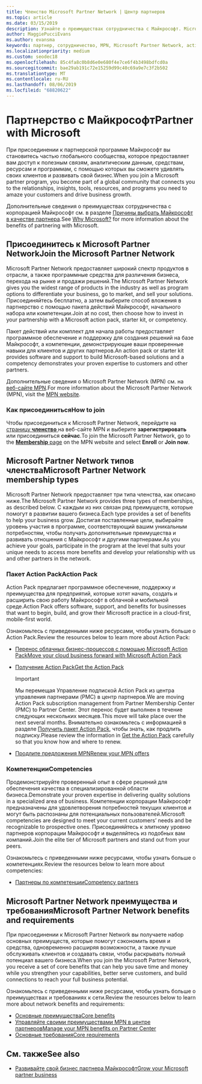 ```yaml
---
title: Членство Microsoft Partner Network | Центр партнеров
ms.topic: article
ms.date: 03/15/2019
description: Узнайте о преимуществах сотрудничества с Майкрософт. Microsoft Partner Network предоставляет широкий спектр продуктов в отрасли, а также программные средства для различения бизнеса, перехода на рынке и продажи решений.
author: MaggiePucciEvans
ms.author: evansma
keywords: партнер, сотрудничество, MPN, Microsoft Partner Network, action pack, MAPS, подписка action pack, преимущества, преимущества MPN, членство, silver, gold, компетенции
ms.localizationpriority: medium
ms.custom: seodec18
ms.openlocfilehash: 85c4fa8c0b8d6e0e680f4e7ce6f4b3498bdfcd0a
ms.sourcegitcommit: bae29ab191c72e15259d99c40c69a9e7c3f2b502
ms.translationtype: MT
ms.contentlocale: ru-RU
ms.lasthandoff: 08/06/2019
ms.locfileid: "68820622"
---
```

# <a name="partner-with-microsoft"></a><span data-ttu-id="8b3b0-105">Партнерство с Майкрософт</span><span class="sxs-lookup"><span data-stu-id="8b3b0-105">Partner with Microsoft</span></span>

<span data-ttu-id="8b3b0-106">При присоединении к партнерской программе Майкрософт вы становитесь частью глобального сообщества, которое предоставляет вам доступ к полезным связям, аналитическим данным, средствам, ресурсам и программам, с помощью которых вы сможете удивлять своих клиентов и развивать свой бизнес.</span><span class="sxs-lookup"><span data-stu-id="8b3b0-106">When you join a Microsoft partner program, you become part of a global community that connects you to the relationships, insights, tools, resources, and programs you need to amaze your customers and drive business growth.</span></span>

<span data-ttu-id="8b3b0-107">Дополнительные сведения о преимуществах сотрудничества с корпорацией Майкрософт см. в разделе [Причины выбрать Майкрософт в качестве партнера](https://partner.microsoft.com/business-opportunities/why-microsoft).</span><span class="sxs-lookup"><span data-stu-id="8b3b0-107">See [Why Microsoft?](https://partner.microsoft.com/business-opportunities/why-microsoft) for more information about the benefits of partnering with Microsoft.</span></span> 

## <a name="join-the-microsoft-partner-network"></a><span data-ttu-id="8b3b0-108">Присоединитесь к Microsoft Partner Network</span><span class="sxs-lookup"><span data-stu-id="8b3b0-108">Join the Microsoft Partner Network</span></span>

<!-- 12/5/18 The content below was copied and pasted directly from the Membership page of the MPN site (https://partner.microsoft.com/membership)-->

<span data-ttu-id="8b3b0-109">Microsoft Partner Network предоставляет широкий спектр продуктов в отрасли, а также программные средства для различения бизнеса, перехода на рынке и продажи решений.</span><span class="sxs-lookup"><span data-stu-id="8b3b0-109">The Microsoft Partner Network gives you the widest range of products in the industry as well as program options to differentiate your business, go to market, and sell your solutions.</span></span> <span data-ttu-id="8b3b0-110">Присоединяйтесь бесплатно, а затем выберите способ вложения в партнерство с помощью пакета действий Майкрософт, начального набора или компетенции.</span><span class="sxs-lookup"><span data-stu-id="8b3b0-110">Join at no cost, then choose how to invest in your partnership with a Microsoft action pack, starter kit, or competency.</span></span>

<span data-ttu-id="8b3b0-111">Пакет действий или комплект для начала работы предоставляет программное обеспечение и поддержку для создания решений на базе Майкрософт, а компетенции, демонстрирующие ваши проверенные навыки для клиентов и других партнеров.</span><span class="sxs-lookup"><span data-stu-id="8b3b0-111">An action pack or starter kit provides software and support to build Microsoft-based solutions and a competency demonstrates your proven expertise to customers and other partners.</span></span>

<span data-ttu-id="8b3b0-112">Дополнительные сведения о Microsoft Partner Network (MPN) см. на [веб-сайте MPN](https://partner.microsoft.com/commercial).</span><span class="sxs-lookup"><span data-stu-id="8b3b0-112">For more information about the Microsoft Partner Network (MPN), visit the [MPN website](https://partner.microsoft.com/commercial).</span></span>

### <a name="how-to-join"></a><span data-ttu-id="8b3b0-113">Как присоединиться</span><span class="sxs-lookup"><span data-stu-id="8b3b0-113">How to join</span></span>

<span data-ttu-id="8b3b0-114">Чтобы присоединиться к Microsoft Partner Network, перейдите на [страницу **членство** ](https://partner.microsoft.com/membership) на веб-сайте MPN и выберите **зарегистрировать** или присоединиться **сейчас**.</span><span class="sxs-lookup"><span data-stu-id="8b3b0-114">To join the Microsoft Partner Network, go to the [**Membership** page](https://partner.microsoft.com/membership) on the MPN website and select **Enroll** or **Join now**.</span></span>

## <a name="microsoft-partner-network-membership-types"></a><span data-ttu-id="8b3b0-115">Microsoft Partner Network типов членства</span><span class="sxs-lookup"><span data-stu-id="8b3b0-115">Microsoft Partner Network membership types</span></span>

<!-- 12/5/18 The content below was copied and pasted directly from the Membership pages of the MPN site (https://partner.microsoft.com/membership)-->

<span data-ttu-id="8b3b0-116">Microsoft Partner Network предоставляет три типа членства, как описано ниже.</span><span class="sxs-lookup"><span data-stu-id="8b3b0-116">The Microsoft Partner Network provides three types of memberships, as described below.</span></span> <span data-ttu-id="8b3b0-117">С каждым из них связан ряд преимуществ, которые помогут в развитии вашего бизнеса.</span><span class="sxs-lookup"><span data-stu-id="8b3b0-117">Each type provides a set of benefits to help your business grow.</span></span> <span data-ttu-id="8b3b0-118">Достигая поставленные цели, выбирайте уровень участия в программе, соответствующий вашим уникальным потребностям, чтобы получать дополнительные преимущества и развивать отношения с Майкрософт и другими партнерами.</span><span class="sxs-lookup"><span data-stu-id="8b3b0-118">As you achieve your goals, participate in the program at the level that suits your unique needs to access more benefits and develop your relationship with us and other partners in the network.</span></span>

### <a name="action-pack"></a><span data-ttu-id="8b3b0-119">Пакет Action Pack</span><span class="sxs-lookup"><span data-stu-id="8b3b0-119">Action Pack</span></span>

<span data-ttu-id="8b3b0-120">Action Pack предлагает программное обеспечение, поддержку и преимущества для предприятий, которые хотят начать, создать и расширить свою работу Майкрософт в облачной и мобильной среде.</span><span class="sxs-lookup"><span data-stu-id="8b3b0-120">Action Pack offers software, support, and benefits for businesses that want to begin, build, and grow their Microsoft practice in a cloud-first, mobile-first world.</span></span> 

<span data-ttu-id="8b3b0-121">Ознакомьтесь с приведенными ниже ресурсами, чтобы узнать больше о Action Pack.</span><span class="sxs-lookup"><span data-stu-id="8b3b0-121">Review the resources below to learn more about Action Pack:</span></span>

- [<span data-ttu-id="8b3b0-122">Перенос облачных бизнес-процессов с помощью Microsoft Action Pack</span><span class="sxs-lookup"><span data-stu-id="8b3b0-122">Move your cloud business forward with Microsoft Action Pack</span></span>](https://partner.microsoft.com/membership/action-pack)
- [<span data-ttu-id="8b3b0-123">Получение Action Pack</span><span class="sxs-lookup"><span data-stu-id="8b3b0-123">Get the Action Pack</span></span>](mpn-get-action-pack.md)
  
    >[!IMPORTANT]
    ><span data-ttu-id="8b3b0-124">Мы перемещая Управление подпиской Action Pack из центра управления партнерами (PMC) в центр партнеров.</span><span class="sxs-lookup"><span data-stu-id="8b3b0-124">We are moving Action Pack subscription management from Partner Membership Center (PMC) to Partner Center.</span></span> <span data-ttu-id="8b3b0-125">Этот перенос будет выполнен в течение следующих нескольких месяцев.</span><span class="sxs-lookup"><span data-stu-id="8b3b0-125">This move will take place over the next several months.</span></span> <span data-ttu-id="8b3b0-126">Внимательно ознакомьтесь с информацией в разделе [Получить пакет Action Pack](mpn-get-action-pack.md), чтобы знать, как продлить подписку.</span><span class="sxs-lookup"><span data-stu-id="8b3b0-126">Please review the information in [Get the Action Pack](mpn-get-action-pack.md) carefully so that you know how and where to renew.</span></span>  

- [<span data-ttu-id="8b3b0-127">Продлите предложения MPN</span><span class="sxs-lookup"><span data-stu-id="8b3b0-127">Renew your MPN offers</span></span>](renew-mpn-offers.md)

### <a name="competencies"></a><span data-ttu-id="8b3b0-128">Компетенции</span><span class="sxs-lookup"><span data-stu-id="8b3b0-128">Competencies</span></span>

<span data-ttu-id="8b3b0-129">Продемонстрируйте проверенный опыт в сфере решений для обеспечения качества в специализированной области бизнеса.</span><span class="sxs-lookup"><span data-stu-id="8b3b0-129">Demonstrate your proven expertise in delivering quality solutions in a specialized area of business.</span></span> <span data-ttu-id="8b3b0-130">Компетенции корпорации Майкрософт предназначены для удовлетворения потребностей текущих клиентов и могут быть распознаны для потенциальных пользователей.</span><span class="sxs-lookup"><span data-stu-id="8b3b0-130">Microsoft competencies are designed to meet your current customers’ needs and be recognizable to prospective ones.</span></span> <span data-ttu-id="8b3b0-131">Присоединяйтесь к элитному уровню партнеров корпорации Майкрософт и выделяйтесь из подобных вам компаний.</span><span class="sxs-lookup"><span data-stu-id="8b3b0-131">Join the elite tier of Microsoft partners and stand out from your peers.</span></span>

<span data-ttu-id="8b3b0-132">Ознакомьтесь с приведенными ниже ресурсами, чтобы узнать больше о компетенциях.</span><span class="sxs-lookup"><span data-stu-id="8b3b0-132">Review the resources below to learn more about competencies:</span></span>

- [<span data-ttu-id="8b3b0-133">Партнеры по компетенции</span><span class="sxs-lookup"><span data-stu-id="8b3b0-133">Competency partners</span></span>](https://partner.microsoft.com/membership/competencies)

## <a name="microsoft-partner-network-benefits-and-requirements"></a><span data-ttu-id="8b3b0-134">Microsoft Partner Network преимущества и требования</span><span class="sxs-lookup"><span data-stu-id="8b3b0-134">Microsoft Partner Network benefits and requirements</span></span>

<span data-ttu-id="8b3b0-135">При присоединении к Microsoft Partner Network вы получаете набор основных преимуществ, которые помогут сэкономить время и средства, одновременно расширяя возможности, а также лучше обслуживать клиентов и создавать связи, чтобы раскрывать полный потенциал вашего бизнеса.</span><span class="sxs-lookup"><span data-stu-id="8b3b0-135">When you join the Microsoft Partner Network, you receive a set of core benefits that can help you save time and money while you strengthen your capabilities, better serve customers, and build connections to reach your full business potential.</span></span>

<span data-ttu-id="8b3b0-136">Ознакомьтесь с приведенными ниже ресурсами, чтобы узнать больше о преимуществах и требованиях к сети.</span><span class="sxs-lookup"><span data-stu-id="8b3b0-136">Review the resources below to learn more about network benefits and requirements:</span></span>

- [<span data-ttu-id="8b3b0-137">Основные преимущества</span><span class="sxs-lookup"><span data-stu-id="8b3b0-137">Core benefits</span></span>](https://partner.microsoft.com/membership/core-benefits#simple-tab-content-1)
- [<span data-ttu-id="8b3b0-138">Управляйте своими преимуществами MPN в центре партнеров</span><span class="sxs-lookup"><span data-stu-id="8b3b0-138">Manage your MPN benefits on Partner Center</span></span>](manage-your-partner-network-benefits.md)
- [<span data-ttu-id="8b3b0-139">Основные требования</span><span class="sxs-lookup"><span data-stu-id="8b3b0-139">Core requirements</span></span>](https://partner.microsoft.com/membership/core-benefits#simple-tab-content-2)

## <a name="see-also"></a><span data-ttu-id="8b3b0-140">См. также</span><span class="sxs-lookup"><span data-stu-id="8b3b0-140">See also</span></span>
- [<span data-ttu-id="8b3b0-141">Развивайте свой бизнес партнера Майкрософт</span><span class="sxs-lookup"><span data-stu-id="8b3b0-141">Grow your Microsoft partner business</span></span>](grow-your-business.md)
